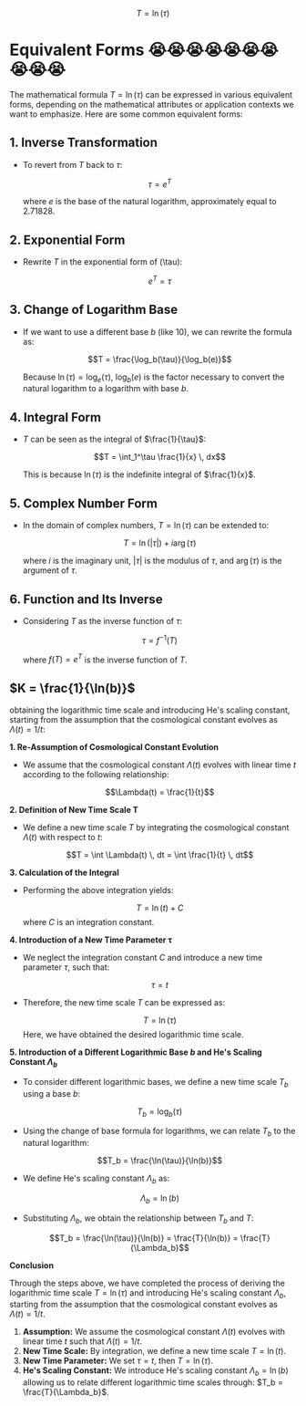 $$T=\ln(\tau)$$

# Equivalent Forms 😭😭😭😭😭😭😭😭😭😭

The mathematical formula $T = \ln(\tau)$ can be expressed in various equivalent forms, depending on the mathematical attributes or application contexts we want to emphasize. Here are some common equivalent forms:

## 1. Inverse Transformation
- To revert from $T$ back to $\tau$:

  $$\tau = e^T$$
  
  where $e$ is the base of the natural logarithm, approximately equal to 2.71828.

## 2. Exponential Form
- Rewrite $T$ in the exponential form of \(\tau\):
  
  $$e^T = \tau$$

## 3. Change of Logarithm Base
- If we want to use a different base $b$ (like 10), we can rewrite the formula as:
  
  $$T = \frac{\log_b(\tau)}{\log_b(e)}$$
  
  Because $\ln(\tau) = \log_e(\tau)$, $\log_b(e)$ is the factor necessary to convert the natural logarithm to a logarithm with base $b$.

## 4. Integral Form
- $T$ can be seen as the integral of $\frac{1}{\tau}$:
  
  $$T = \int_1^\tau \frac{1}{x} \, dx$$
  
  This is because $\ln(\tau)$ is the indefinite integral of $\frac{1}{x}$.

## 5. Complex Number Form
- In the domain of complex numbers, $T = \ln(\tau)$ can be extended to:
  
  $$T = \ln(|\tau|) + i \arg(\tau)$$
  
  where $i$ is the imaginary unit, $|\tau|$ is the modulus of $\tau$, and $\arg(\tau)$ is the argument of $\tau$.

## 6. Function and Its Inverse
- Considering $T$ as the inverse function of $\tau$:
  
  $$\tau = f^{-1}(T)$$
  
  where $f(T) = e^T$ is the inverse function of $T$.


$K = \frac{1}{\ln(b)}$
-----------------------
obtaining the logarithmic time scale and introducing He's scaling constant, starting from the assumption that the cosmological constant evolves as $\Lambda(t) = 1/t$:

**1. Re-Assumption of Cosmological Constant Evolution**

* We assume that the cosmological constant $\Lambda(t)$ evolves with linear time $t$ according to the following relationship:

    $$\Lambda(t) = \frac{1}{t}$$

**2. Definition of New Time Scale T**

* We define a new time scale $T$ by integrating the cosmological constant $\Lambda(t)$ with respect to $t$:

    $$T = \int \Lambda(t) \, dt = \int \frac{1}{t} \, dt$$

**3. Calculation of the Integral**

* Performing the above integration yields:

    $$T = \ln(t) + C$$
    where $C$ is an integration constant.

**4. Introduction of a New Time Parameter τ**

* We neglect the integration constant $C$ and introduce a new time parameter $\tau$, such that:

    $$\tau = t$$

*  Therefore, the new time scale $T$ can be expressed as:

    $$T = \ln(\tau)$$
  Here, we have obtained the desired logarithmic time scale.

**5. Introduction of a Different Logarithmic Base $b$ and He's Scaling Constant $\Lambda_b$**

* To consider different logarithmic bases, we define a new time scale $T_b$ using a base $b$:

    $$T_b = \log_b(\tau)$$

* Using the change of base formula for logarithms, we can relate $T_b$ to the natural logarithm:

    $$T_b = \frac{\ln(\tau)}{\ln(b)}$$

* We define He's scaling constant $\Lambda_b$ as:

    $$\Lambda_b = \ln(b)$$

* Substituting $\Lambda_b$, we obtain the relationship between $T_b$ and $T$:

    $$T_b = \frac{\ln(\tau)}{\ln(b)} = \frac{T}{\ln(b)} = \frac{T}{\Lambda_b}$$

**Conclusion**

Through the steps above, we have completed the process of deriving the logarithmic time scale $T = \ln(\tau)$ and introducing He's scaling constant $\Lambda_b$, starting from the assumption that the cosmological constant evolves as $\Lambda(t) = 1/t$.

1.  **Assumption:** We assume the cosmological constant $\Lambda(t)$ evolves with linear time $t$ such that $\Lambda(t) = 1/t$.
2.  **New Time Scale:** By integration, we define a new time scale $T = \ln(t)$.
3.  **New Time Parameter:** We set $\tau = t$, then $T = \ln(\tau)$.
4.  **He's Scaling Constant:** We introduce He's scaling constant $\Lambda_b = \ln(b)$ allowing us to relate different logarithmic time scales through: $T_b = \frac{T}{\Lambda_b}$.



